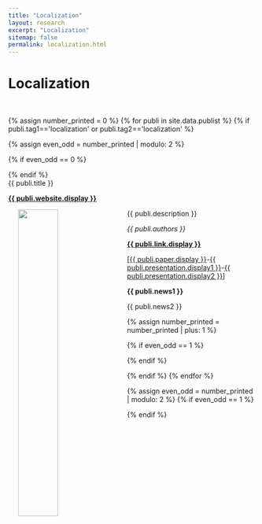 ```yaml
---
title: "Localization"
layout: research
excerpt: "Localization"
sitemap: false
permalink: localization.html
---
```

<!-- <a href="{{ site.url }}{{ site.baseurl }}/research"><img src="{{ site.url }}{{ site.baseurl }}/images/back.png" class="img-responsive" width="4%" /> </a> -->

# Localization
<!-- ####  This page contains papers related to `Localization`. 
#### Go back to other <a href="{{ site.url }}{{ site.baseurl }}/research"> <b>Research</b></a> categories or see full list of <a href="{{ site.url }}{{ site.baseurl }}/publications"> <b>Publications</b></a>. -->


<p> &nbsp; </p>
{% assign number_printed = 0 %}
{% for publi in site.data.publist %}
{% if publi.tag1=='localization' or publi.tag2=='localization'  %}

{% assign even_odd = number_printed | modulo: 2 %}


{% if even_odd == 0 %}
<div class="row">
{% endif %}


<div class="col-sm-13 clearfix">
 <div class="well">
  <pubtit>{{ publi.title }}</pubtit>
  <p><strong><a href="{{ publi.website.url }}">{{ publi.website.display }}</a></strong></p>
  <meta name="publi.keywords.name" content="{{ publi.keywords.content }}">
  <img src="{{ site.url }}{{ site.baseurl }}/images/pubpic/{{ publi.image }}" class="img-responsive" width="40%" style="float: left" hspace="20" />
  <p>{{ publi.description }}</p>
  <p><em>{{ publi.authors }}</em></p>
  <p><strong><a href="{{ publi.link.url }}">{{ publi.link.display }}</a></strong></p>
  <p>[<a href="{{ publi.paper.url }}">{{ publi.paper.display }}</a>-<a href="{{ site.url }}{{ site.baseurl }}/{{ publi.presentation.url1 }}">{{ publi.presentation.display1 }}</a>-<a href="{{ site.url }}{{ site.baseurl }}/{{ publi.presentation.url2 }}">{{ publi.presentation.display2 }}</a>]</p>
  <p class="text-danger"><strong> {{ publi.news1 }}</strong></p>
  <p> {{ publi.news2 }}</p>
 </div>
</div>


{% assign number_printed = number_printed | plus: 1 %}

{% if even_odd == 1 %}
</div>
{% endif %}


{% endif %}
{% endfor %}

{% assign even_odd = number_printed | modulo: 2 %}
{% if even_odd == 1 %}
</div>
{% endif %}

<p> &nbsp; </p>
